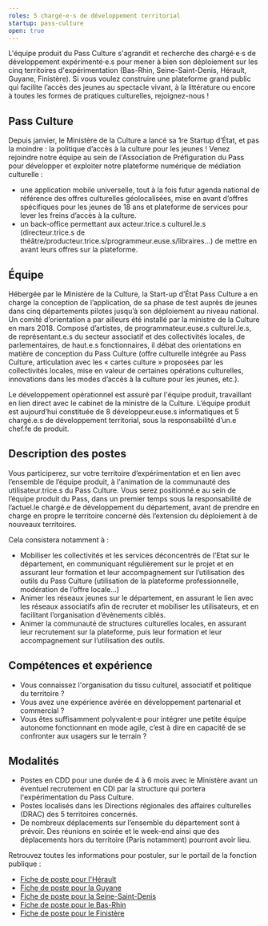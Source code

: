 ```yaml
---
roles: 5 chargé·e·s de développement territorial
startup: pass-culture
open: true
---
```


L'équipe produit du Pass Culture s'agrandit et recherche des chargé·e·s de développement expérimenté·e.s pour mener à bien son déploiement sur les cinq territoires d'expérimentation (Bas-Rhin, Seine-Saint-Denis, Hérault, Guyane, Finistère). Si vous voulez construire une plateforme grand public qui facilite l’accès des jeunes au spectacle vivant, à la littérature ou encore à toutes les formes de pratiques culturelles, rejoignez-nous !

<!--more-->

## Pass Culture

Depuis janvier, le Ministère de la Culture a lancé sa 1re Startup d’État, et pas la moindre : la politique d’accès à la culture pour les jeunes ! Venez rejoindre notre équipe au sein de l'Association de Préfiguration du Pass pour développer et exploiter notre plateforme numérique de médiation culturelle :
 * une application mobile universelle, tout à la fois futur agenda national de référence des offres culturelles géolocalisées, mise en avant d’offres spécifiques pour les jeunes de 18 ans et plateforme de services pour lever les freins d’accès à la culture.
 * un back-office permettant aux acteur.trice.s culturel.le.s (directeur.trice.s de théâtre/producteur.trice.s/programmeur.euse.s/libraires…) de mettre en avant leurs offres sur la plateforme.

## Équipe

Hébergée par le Ministère de la Culture, la Start-up d’État Pass Culture a en charge la conception de l’application, de sa phase de test auprès de jeunes dans cinq départements pilotes jusqu’à son déploiement au niveau national. Un comité d’orientation a par ailleurs été installé par la ministre de la Culture en mars 2018. Composé d’artistes, de programmateur.euse.s culturel.le.s, de représentant.e.s du secteur associatif et des collectivités locales, de parlementaires, de haut.e.s fonctionnaires, il débat des orientations en matière de conception du Pass Culture (offre culturelle intégrée au Pass Culture, articulation avec les « cartes culture » proposées par les collectivités locales, mise en valeur de certaines opérations culturelles, innovations dans les modes d’accès à la culture pour les jeunes, etc.).

Le développement opérationnel est assuré par l'équipe produit, travaillant en lien direct avec le cabinet de la ministre de la Culture. L’équipe produit est aujourd’hui constituée de 8 développeur.euse.s informatiques et 5 chargé.e.s de développement territorial, sous la responsabilité d’un.e chef.fe de produit.

## Description des postes

Vous participerez, sur votre territoire d’expérimentation et en lien avec l’ensemble de l’équipe produit, à l'animation de la communauté des utilisateur.trice.s du Pass Culture. Vous serez positionné.e au sein de l’équipe produit du Pass, dans un premier temps sous la responsabilité de l’actuel.le chargé.e de développement du département, avant de prendre en charge en propre le territoire concerné dès l’extension du déploiement à de nouveaux territoires.

Cela consistera notamment à :
 * Mobiliser les collectivités et les services déconcentrés de l’Etat sur le département, en communiquant régulièrement sur le
projet et en assurant leur formation et leur accompagnement sur l’utilisation des outils du Pass Culture (utilisation de la plateforme professionnelle, modération de l’offre locale...)
 * Animer les réseaux jeunes sur le département, en assurant le lien avec les réseaux associatifs afin de recruter et mobiliser les utilisateurs, et en facilitant l’organisation d’évènements ciblés.
 * Animer la communauté de structures culturelles locales, en assurant leur recrutement sur la plateforme, puis leur formation et leur accompagnement sur l’utilisation des outils.

## Compétences et expérience

* Vous connaissez l'organisation du tissu culturel, associatif et politique du territoire ?
* Vous avez une expérience avérée en développement partenarial et commercial ?
* Vous êtes suffisamment polyvalent·e pour intégrer une petite équipe autonome fonctionnant en mode agile, c’est à dire en capacité de se confronter aux usagers sur le terrain ?

## Modalités

* Postes en CDD pour une durée de 4 à 6 mois avec le Ministère avant un éventuel recrutement en CDI par la structure qui portera l'expérimentation du Pass Culture.
* Postes localisés dans les Directions régionales des affaires culturelles (DRAC) des 5 territoires concernés.
* De nombreux déplacements sur l’ensemble du département sont à prévoir. Des réunions en soirée et le week-end ainsi que des déplacements hors du territoire (Paris notamment) pourront avoir lieu.

Retrouvez toutes les informations pour postuler, sur le portail de la fonction publique :
* <a href="https://biep-ministere-culture-recrute.talent-soft.com/offre-de-emploi/emploi-attadm-charge-e-de-developpement-territorial-du-pass-culture-h-f_136292.aspx">Fiche de poste pour l'Hérault</a>
* <a href="https://biep-ministere-culture-recrute.talent-soft.com/offre-de-emploi/emploi-attadm-charge-e-de-developpement-territorial-du-pass-culture-h-f_136289.aspx">Fiche de poste pour la Guyane</a>
* <a href="https://biep-ministere-culture-recrute.talent-soft.com/offre-de-emploi/emploi-attadm-charge-e-de-developpement-territorial-du-pass-culture-h-f_136290.aspx">Fiche de poste pour la Seine-Saint-Denis</a>
* <a href="https://biep-ministere-culture-recrute.talent-soft.com/offre-de-emploi/emploi-attadm-charge-e-de-developpement-territorial-du-pass-culture-h-f_136297.aspx">Fiche de poste pour le Bas-Rhin</a>
* <a href="https://biep-ministere-culture-recrute.talent-soft.com/offre-de-emploi/emploi-attadm-charge-e-de-developpement-territorial-du-pass-culture-h-f_136293.aspx">Fiche de poste pour le Finistère</a>

